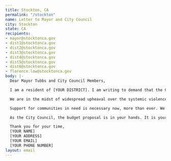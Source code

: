 ```yaml
---
title: Stockton, CA
permalink: "/stockton"
name: Letter to Mayor and City Council
city: Stockton
state: CA
recipients:
- mayor@stocktonca.gov
- dist1@stocktonca.gov
- dist2@stocktonca.gov
- dist3@stocktonca.gov
- dist4@stocktonca.gov
- dist5@stocktonca.gov
- dist6@stocktonca.gov
- florence.low@stocktonca.gov
body: |-
  Dear Mayor Tubbs and City Council Members,

  I am a resident of [YOUR DISTRICT]. I am writing to demand that the City Council adopts a budget for the people that prioritizes community well-being and redirects funding away from the police, including the proposed police funding increase of $3,311,169 in the upcoming year.

  We are in the midst of widespread upheaval over the systemic violence of policing. Empty gestures and suggestions of “reform” are at this point unacceptable. I am demanding that our voices be heard now, and that real change be made to the way this city allocates its resources.

  Support for communities in need is necessary now, more than ever. We demand that the City Council defund the SPD. We join the calls of those across the country to meaningfully reduce funding to the police department. We demand a budget that adequately and effectively meets the needs of impacted Stockton residents during this trying and uncertain time, when livelihoods are on the line. We demand a budget that supports community wellbeing, rather than empowering the police forces that tear us apart.

  As the City Council, the budget proposal is in your hands. It is your duty to represent your constituents. I am urging you to completely revise the budget for the 2020-2021 fiscal year, and to fund people, not police. We must take immediate action on this issue.

  Thank you for your time,
  [YOUR NAME]
  [YOUR ADDRESS]
  [YOUR EMAIL]
  [YOUR PHONE NUMBER]
layout: email
---
```


